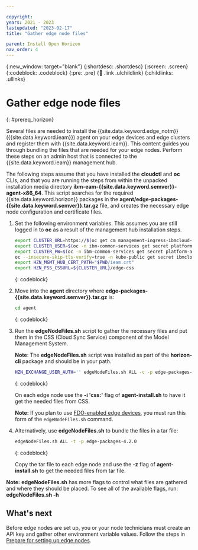 ```yaml
---

copyright:
years: 2021 - 2023
lastupdated: "2023-02-17"
title: "Gather edge node files"

parent: Install Open Horizon
nav_order: 4
---
```


{:new_window: target="blank"}
{:shortdesc: .shortdesc}
{:screen: .screen}
{:codeblock: .codeblock}
{:pre: .pre}
{:child: .link .ulchildlink}
{:childlinks: .ullinks}

# Gather edge node files
{: #prereq_horizon}

Several files are needed to install the {{site.data.keyword.edge_notm}} ({{site.data.keyword.ieam}}) agent on your edge devices and edge clusters and register them with {{site.data.keyword.ieam}}. This content guides you through bundling the files that are needed for your edge nodes. Perform these steps on an admin host that is connected to the {{site.data.keyword.ieam}} management hub.

The following steps assume that you have installed the **cloudctl** and **oc** CLIs, and that you are running the steps from within the unpacked installation media directory **ibm-eam-{{site.data.keyword.semver}}-agent-x86_64**. This script searches for the required {{site.data.keyword.horizon}} packages in the **agent/edge-packages-{{site.data.keyword.semver}}.tar.gz** file, and creates the necessary edge node configuration and certificate files.

1. Set the following environment variables. This assumes you are still logged in to **oc** as a result of the management hub installation steps.

   ```bash
   export CLUSTER_URL=https://$(oc get cm management-ingress-ibmcloud-cluster-info -o jsonpath='{.data.cluster_ca_domain}')
   export CLUSTER_USER=$(oc -n ibm-common-services get secret platform-auth-idp-credentials -o jsonpath='{.data.admin_username}' | base64 --decode)
   export CLUSTER_PW=$(oc -n ibm-common-services get secret platform-auth-idp-credentials -o jsonpath='{.data.admin_password}' | base64 --decode)
   oc --insecure-skip-tls-verify=true -n kube-public get secret ibmcloud-cluster-ca-cert -o jsonpath="{.data.ca\.crt}" | base64 --decode > ieam.crt
   export HZN_MGMT_HUB_CERT_PATH="$PWD/ieam.crt"
   export HZN_FSS_CSSURL=${CLUSTER_URL}/edge-css
   ```
   {: codeblock}

2. Move into the **agent** directory where **edge-packages-{{site.data.keyword.semver}}.tar.gz** is:

   ```bash
   cd agent
   ```
   {: codeblock}

3. Run the **edgeNodeFiles.sh** script to gather the necessary files and put them in the CSS (Cloud Sync Service) component of the Model Management System. 

   **Note**: The **edgeNodeFiles.sh** script was installed as part of the **horizon-cli** package and should be in your path.

   ```bash
   HZN_EXCHANGE_USER_AUTH='' edgeNodeFiles.sh ALL -c -p edge-packages-4.2.0
   ```
   {: codeblock}

   On each edge node use the **-i 'css:'** flag of **agent-install.sh** to have it get the needed files from CSS.

   **Note:** If you plan to use [FDO-enabled edge devices](../installing/fdo.md), you must run this form of the `edgeNodeFiles.sh` command.

4. Alternatively, use **edgeNodeFiles.sh** to bundle the files in a tar file:

   ```bash
   edgeNodeFiles.sh ALL -t -p edge-packages-4.2.0
   ```
   {: codeblock}

   Copy the tar file to each edge node and use the **-z** flag of **agent-install.sh** to get the needed files from tar file.

**Note:** **edgeNodeFiles.sh** has more flags to control what files are gathered and where they should be placed. To see all of the available flags, run: **edgeNodeFiles.sh -h**

## What's next

Before edge nodes are set up, you or your node technicians must create an API key and gather other environment variable values. Follow the steps in [Prepare for setting up edge nodes](prepare_for_edge_nodes.md).
